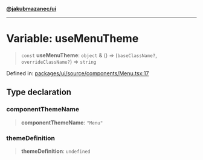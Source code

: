 [**@jakubmazanec/ui**](../README.md)

---

# Variable: useMenuTheme

> `const` **useMenuTheme**: `object` & () => (`baseClassName?`, `overrideClassName?`) => `string`

Defined in:
[packages/ui/source/components/Menu.tsx:17](https://github.com/jakubmazanec/tools/blob/5907d31a071e860d7db8b8a00f698d18fe23e18a/packages/ui/source/components/Menu.tsx#L17)

## Type declaration

### componentThemeName

> **componentThemeName**: `"Menu"`

### themeDefinition

> **themeDefinition**: `undefined`
